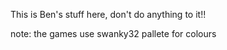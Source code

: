 This is Ben's stuff here, don't do anything to it!!


note: the games use swanky32 pallete for colours

